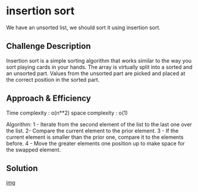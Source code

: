 # insertion sort

We have an unsorted list, we should sort it using insertion sort.

## Challenge Description

Insertion sort is a simple sorting algorithm that works similar to the way you sort playing cards in your hands. The array is virtually split into a sorted and an unsorted part. Values from the unsorted part are picked and placed at the correct position in the sorted part.

## Approach & Efficiency

Time complexity : o(n**2)
space complexity : o(1)

Algorithm:
1 - Iterate from the second element of the list to the last one over the list.
2- Compare the current element to the prior element.
3 - If the current element is smaller than the prior one, compare it to the elements before.
4 - Move the greater elements one position up to make space for the swapped element.

## Solution

[img]("https://drive.google.com/file/d/1C7PwOEcB1hiKvfGwj1Cjuf2at2vyUX6_/view?usp=sharing")
